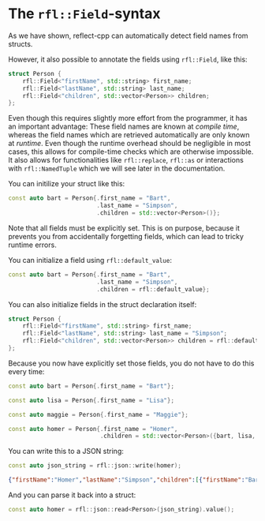 # The `rfl::Field`-syntax 

As we have shown, reflect-cpp can automatically detect field names from structs.

However, it also possible to annotate the fields using `rfl::Field`, like this:

```cpp
struct Person {
    rfl::Field<"firstName", std::string> first_name;
    rfl::Field<"lastName", std::string> last_name;
    rfl::Field<"children", std::vector<Person>> children;
};
```

Even though this requires slightly more effort from the programmer, it has an important
advantage: These field names are known at *compile time*, whereas the field names which
are retrieved automatically are only known at *runtime*. Even though the runtime overhead
should be negligible in most cases, this allows for compile-time checks
which are otherwise impossible. It also allows for functionalities like `rfl::replace`,
`rfl::as` or interactions with `rfl::NamedTuple` which we will see later in the documentation.

You can initilize your struct like this:

```cpp
const auto bart = Person{.first_name = "Bart",
                         .last_name = "Simpson",
                         .children = std::vector<Person>()};
```

Note that all fields must be explicitly set. This is on purpose, because it prevents you from accidentally forgetting fields,
which can lead to tricky runtime errors.

You can initialize a field using `rfl::default_value`:

```cpp
const auto bart = Person{.first_name = "Bart",
                         .last_name = "Simpson",
                         .children = rfl::default_value};
```

You can also initialize fields in the struct declaration itself:

```cpp
struct Person {
    rfl::Field<"firstName", std::string> first_name;
    rfl::Field<"lastName", std::string> last_name = "Simpson";
    rfl::Field<"children", std::vector<Person>> children = rfl::default_value;
};
```

Because you now have explicitly set those fields, you do not have to do this every time:

```cpp
const auto bart = Person{.first_name = "Bart"};

const auto lisa = Person{.first_name = "Lisa"};

const auto maggie = Person{.first_name = "Maggie"};

const auto homer = Person{.first_name = "Homer",
                          .children = std::vector<Person>({bart, lisa, maggie})};

```

You can write this to a JSON string:

```cpp
const auto json_string = rfl::json::write(homer);
```

```json
{"firstName":"Homer","lastName":"Simpson","children":[{"firstName":"Bart","lastName":"Simpson","children":[]},{"firstName":"Lisa","lastName":"Simpson","children":[]},{"firstName":"Maggie","lastName":"Simpson","children":[]}]}
```

And you can parse it back into a struct:

```cpp
const auto homer = rfl::json::read<Person>(json_string).value();
```

